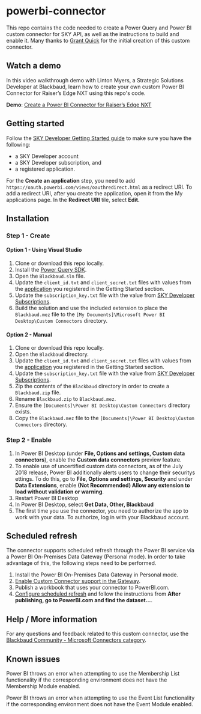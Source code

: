 # powerbi-connector

This repo contains the code needed to create a Power Query and Power BI custom connector for SKY API, as well as the instructions to build and enable it.  Many thanks to [Grant Quick](https://github.com/GrantQuick) for the initial creation of this custom connector.

## Watch a demo

In this video walkthrough demo with Linton Myers, a Strategic Solutions Developer at Blackbaud, learn how to create your own custom Power BI Connector for Raiser’s Edge NXT using this repo's code.

**Demo**: [Create a Power BI Connector for Raiser’s Edge NXT](https://www.youtube.com/watch?v=wIRdN3eexCo&feature=youtu.be)

## Getting started

Follow the [SKY Developer Getting Started guide](https://developer.blackbaud.com/skyapi/docs/getting-started) to make sure you have the following:

- a SKY Developer account
- a SKY Developer subscription, and
- a registered application.

For the **Create an application** step, you need to add `https://oauth.powerbi.com/views/oauthredirect.html` as a redirect URI. To add a redirect URI, after you create the application, open it from the My applications page. In the **Redirect URI** tile, select **Edit.**

## Installation

### Step 1 - Create

#### Option 1 - Using Visual Studio

1. Clone or download this repo locally.
2. Install the [Power Query SDK](https://marketplace.visualstudio.com/items?itemName=Dakahn.PowerQuerySDK).
3. Open the `Blackbaud.sln` file.
4. Update the `client_id.txt` and `client_secret.txt` files with values from the [application](https://developer.blackbaud.com/apps/) you registered in the Getting Started section.
5. Update the `subscription_key.txt` file with the value from [SKY Developer Subscriptions](https://developer.blackbaud.com/subscriptions/).
6. Build the solution and use the included extension to place the `Blackbaud.mez` file to the `[My Documents]\Microsoft Power BI Desktop\Custom Connectors` directory.

#### Option 2 - Manual

1. Clone or download this repo locally.
2. Open the `Blackbaud` directory.
3. Update the `client_id.txt` and `client_secret.txt` files with values from the [application](https://developer.blackbaud.com/apps/) you registered in the Getting Started section.
4. Update the `subscription_key.txt` file with the value from [SKY Developer Subscriptions](https://developer.blackbaud.com/subscriptions/).
5. Zip the contents of the `Blackbaud` directory in order to create a `Blackbaud.zip` file.
6. Rename `Blackbaud.zip` to `Blackbaud.mez`.
7. Ensure the `[Documents]\Power BI Desktop\Custom Connectors` directory exists.
8. Copy the `Blackbaud.mez` file to the `[Documents]\Power BI Desktop\Custom Connectors` directory.

### Step 2 - Enable

1. In Power BI Desktop (under **File, Options and settings, Custom data connectors**), enable the **Custom data connectors** preview feature.
2. To enable use of uncertified custom data connectors, as of the July 2018 release, Power BI additionally alerts users to change their securitys ettings. To do this, go to **File, Options and settings, Security** and under **Data Extensions**, enable **(Not Recommended) Allow any extension to load without validation or warning**.
3. Restart Power BI Desktop
4. In Power BI Desktop, select **Get Data, Other, Blackbaud**
5. The first time you use the connector, you need to authorize the app to work with your data.  To authorize, log in with your Blackbaud account.

## Scheduled refresh

The connector supports scheduled refresh through the Power BI service via a Power BI On-Premises Data Gateway (Personal mode). In order to take advantage of this, the following steps need to be performed.

1. Install the Power BI On-Premises Data Gateway in Personal mode.
2. [Enable Custom Connector support in the Gateway](https://docs.microsoft.com/en-us/power-query/samples/trippin/9-testconnection/readme#enabling-custom-connectors-in-the-personal-gateway).
3. Publish a workbook that uses your connector to PowerBI.com.
4. [Configure scheduled refresh](https://docs.microsoft.com/en-us/power-query/samples/trippin/9-testconnection/readme#testing-scheduled-refresh) and follow the instructions from **After publishing, go to PowerBI.com and find the dataset...**.

## Help / More information

For any questions and feedback related to this custom connector, use the [Blackbaud Community - Microsoft Connectors category](https://community.blackbaud.com/forums/viewcategory/586).

## Known issues

Power BI throws an error when attempting to use the Membership List functionality if the corresponding environment does not have the Membership Module enabled.

Power BI throws an error when attempting to use the Event List functionality if the corresponding environment does not have the Event Module enabled.
